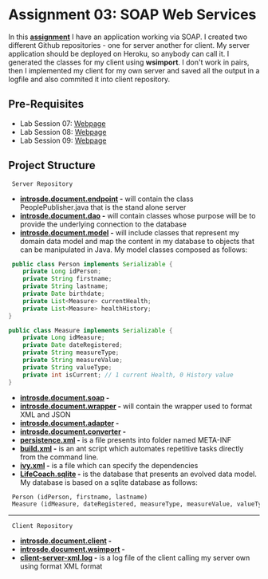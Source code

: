 # Assignment 03: SOAP Web Services

In this **[assignment](https://sites.google.com/a/unitn.it/introsde_2015-16/lab-sessions/assignments/assignment-3)** I have an application working via SOAP. I created two different Github repositories - one for server another for client. My server application should be deployed on Heroku, so anybody can call it. I generated the classes for my client using **wsimport**. 
I don't work in pairs, then I implemented my client for my own server and saved all the output in a logfile and also commited it into client repository.


## Pre-Requisites
* Lab Session 07: [Webpage](https://sites.google.com/a/unitn.it/introsde_2015-16/lab-sessions/lab-session-7 "Permalink to LAB07: Reading and writing from Databases & JPA (Java Persistence API)")
* Lab Session 08: [Webpage](https://sites.google.com/a/unitn.it/introsde_2015-16/lab-sessions/lab-session-8 "Permalink to LAB08: SOAP Web Services (1)")
* Lab Session 09: [Webpage](https://sites.google.com/a/unitn.it/introsde_2015-16/lab-sessions/lab-session-9 "Permalink to LAB09: SOAP Web Services (2)")


## Project Structure
```
 Server Repository
```
* **[introsde.document.endpoint](https://github.com/yuly-sanchez/introsde-2015-assignment-3-server/tree/master/src/introsde/document/endpoint) -** will contain the class PeoplePublisher.java that is the stand alone server
* **[introsde.document.dao](https://github.com/yuly-sanchez/introsde-2015-assignment-3-server/tree/master/src/introsde/document/dao) -** will contain classes whose purpose will be to provide the underlying connection to the database
* **[introsde.document.model](https://github.com/yuly-sanchez/introsde-2015-assignment-3-server/tree/master/src/introsde/document/model) -** will include classes that represent my domain data model and map the content in my database to objects that can be manipulated in Java. My model classes composed as follows:
```java
 public class Person implements Serializable {
    private Long idPerson;
    private String firstname;
    private String lastname;
    private Date birthdate;
    private List<Measure> currentHealth;
    private List<Measure> healthHistory;
}

public class Measure implements Serializable {
    private Long idMeasure;
    private Date dateRegistered;
    private String measureType;
    private String measureValue;
    private String valueType;
    private int isCurrent; // 1 current Health, 0 History value
}
```
* **[introsde.document.soap](https://github.com/yuly-sanchez/introsde-2015-assignment-3-server/tree/master/src/introsde/document/soap) -** 
* **[introsde.document.wrapper](https://github.com/yuly-sanchez/introsde-2015-assignment-3-server/tree/master/src/introsde/document/wrapper) -** will contain the wrapper used to format XML and JSON
* **[introsde.document.adapter](https://github.com/yuly-sanchez/introsde-2015-assignment-3-server/tree/master/src/introsde/document/adapter) -**
* **[introsde.document.converter](https://github.com/yuly-sanchez/introsde-2015-assignment-3-server/tree/master/src/introsde/document/wrapper) -**
* **[persistence.xml](https://github.com/yuly-sanchez/introsde-2015-assignment-3-server/blob/master/WebContent/META-INF/persistence.xml) -** is a file presents into folder named META-INF  
* **[build.xml](https://github.com/yuly-sanchez/introsde-2015-assignment-3-server/blob/master/build.xml) -** is an ant script which automates repetitive tasks directly from the command line.
* **[ivy.xml](https://github.com/yuly-sanchez/introsde-2015-assignment-3-server/blob/master/ivy.xml) -** is a file which can specify the dependencies 
* **[LifeCoach.sqlite](https://github.com/yuly-sanchez/introsde-2015-assignment-3-server) -** is the database that presents an evolved data model. 
My database is based on a sqlite database as follows:
```sql
 Person (idPerson, firstname, lastname)
 Measure (idMeasure, dateRegistered, measureType, measureValue, valueType, isCurrent, idPerson)
```
* * *

```
 Client Repository
```
* **[introsde.document.client](https://github.com/yuly-sanchez/introsde-2015-assignment-3-server/tree/master/src/introsde/document/client) -**
* **[introsde.document.wsimport](https://github.com/yuly-sanchez/introsde-2015-assignment-3-server/tree/master/src/introsde/document/wsimport) -**
* **[client-server-xml.log](https://github.com/yuly-sanchez/introsde-2015-assignment-2/blob/master/client-server-xml.log) -** is a log file of the client calling my server own using format XML format


# 
